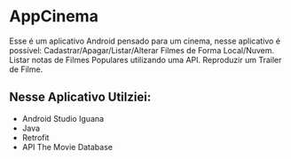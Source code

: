 # AppCinema 

Esse é um aplicativo Android pensado para um cinema, nesse aplicativo é possível:
Cadastrar/Apagar/Listar/Alterar Filmes de Forma Local/Nuvem.
Listar notas de Filmes Populares utilizando uma API.
Reproduzir um Trailer de Filme.


## Nesse Aplicativo Utilziei:

- Android Studio Iguana
- Java
- Retrofit
- API The Movie Database
